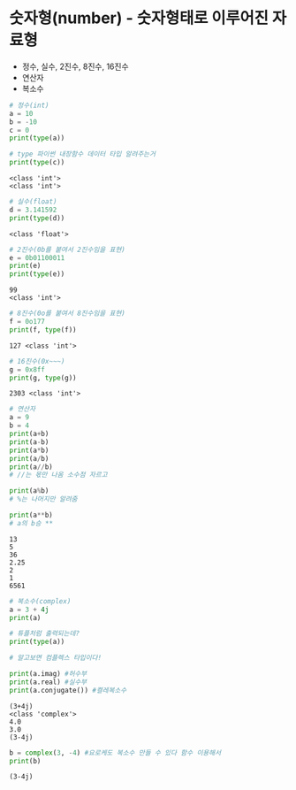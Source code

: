 # 숫자형(number) - 숫자형태로 이루어진 자료형
- 정수, 실수, 2진수, 8진수, 16진수
- 연산자
- 복소수


```python
# 정수(int)
a = 10
b = -10
c = 0
print(type(a))

# type 파이썬 내장함수 데이터 타입 알려주는거
print(type(c))
```

    <class 'int'>
    <class 'int'>
    


```python
# 실수(float)
d = 3.141592
print(type(d))
```

    <class 'float'>
    


```python
# 2진수(0b를 붙여서 2진수임을 표현)
e = 0b01100011
print(e)
print(type(e))
```

    99
    <class 'int'>
    


```python
# 8진수(0o를 붙여서 8진수임을 표현)
f = 0o177
print(f, type(f))
```

    127 <class 'int'>
    


```python
# 16진수(0x~~~)
g = 0x8ff
print(g, type(g))
```

    2303 <class 'int'>
    


```python
# 연산자
a = 9
b = 4
print(a+b)
print(a-b)
print(a*b)
print(a/b)
print(a//b)
# //는 몫만 나옴 소수점 자르고

print(a%b)
# %는 나머지만 알려줌

print(a**b)
# a의 b승 **

```

    13
    5
    36
    2.25
    2
    1
    6561
    


```python
# 복소수(complex)
a = 3 + 4j
print(a)

# 튜플처럼 출력되는데?
print(type(a))

# 알고보면 컴플렉스 타입이다!

print(a.imag) #허수부
print(a.real) #실수부
print(a.conjugate()) #켤레복소수
```

    (3+4j)
    <class 'complex'>
    4.0
    3.0
    (3-4j)
    


```python
b = complex(3, -4) #요로케도 복소수 만들 수 있다 함수 이용해서
print(b)
```

    (3-4j)
    
